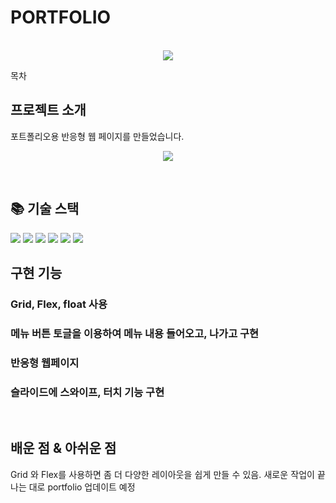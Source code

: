 # PORTFOLIO

<p align="center">
  <br>
  <img src="https://user-images.githubusercontent.com/99404732/196346367-47445c8e-ba24-4abc-9c6d-1eae66cff8d4.png">
  <br>
</p>

목차

## 프로젝트 소개

<p align="justify">
포트폴리오용 반응형 웹 페이지를 만들었습니다.
</p>

<p align="center">
  <img src="https://user-images.githubusercontent.com/99404732/196346533-c7998ca0-0c17-4124-8a54-4be6cf29f5e5.gif">
</p>

<br>

## 📚 기술 스택

  <img src="https://img.shields.io/badge/html5-E34F26?style=for-the-badge&logo=html5&logoColor=white"> 
  <img src="https://img.shields.io/badge/css-1572B6?style=for-the-badge&logo=css3&logoColor=white"> 
  <img src="https://img.shields.io/badge/sass-CC6699?style=for-the-badge&logo=sass&logoColor=white"> 
  <img src="https://img.shields.io/badge/javascript-F7DF1E?style=for-the-badge&logo=javascript&logoColor=black"> 
  <img src="https://img.shields.io/badge/jquery-0769AD?style=for-the-badge&logo=jquery&logoColor=white">
  <img src="https://img.shields.io/badge/github-181717?style=for-the-badge&logo=github&logoColor=white">

<br>

## 구현 기능

### Grid, Flex, float 사용

### 메뉴 버튼 토글을 이용하여 메뉴 내용 들어오고, 나가고 구현

### 반응형 웹페이지

### 슬라이드에 스와이프, 터치 기능 구현

<br>

## 배운 점 & 아쉬운 점

<p align="justify">
Grid 와 Flex를 사용하면 좀 더 다양한 레이아웃을 쉽게 만들 수 있음.
새로운 작업이 끝나는 대로 portfolio 업데이트 예정
</p>

<br>

